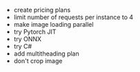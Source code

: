 * create pricing plans
* limit number of requests per instance to 4
* make image loading parallel
* try Pytorch JIT
* try ONNX 
* try C# 
* add multitheading plan
* don't crop image